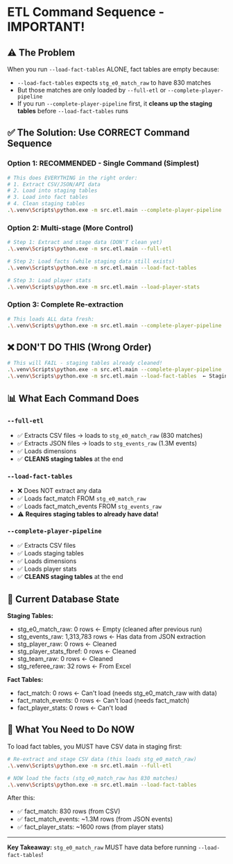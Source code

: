# ETL Command Sequence - IMPORTANT!

## ⚠️ The Problem
When you run `--load-fact-tables` ALONE, fact tables are empty because:
- `--load-fact-tables` expects `stg_e0_match_raw` to have 830 matches
- But those matches are only loaded by `--full-etl` or `--complete-player-pipeline`
- If you run `--complete-player-pipeline` first, it **cleans up the staging tables** before `--load-fact-tables` runs

## ✅ The Solution: Use CORRECT Command Sequence

### Option 1: RECOMMENDED - Single Command (Simplest)
```bash
# This does EVERYTHING in the right order:
# 1. Extract CSV/JSON/API data
# 2. Load into staging tables
# 3. Load into fact tables
# 4. Clean staging tables
.\.venv\Scripts\python.exe -m src.etl.main --complete-player-pipeline
```

### Option 2: Multi-stage (More Control)
```bash
# Step 1: Extract and stage data (DON'T clean yet)
.\.venv\Scripts\python.exe -m src.etl.main --full-etl

# Step 2: Load facts (while staging data still exists)
.\.venv\Scripts\python.exe -m src.etl.main --load-fact-tables

# Step 3: Load player stats
.\.venv\Scripts\python.exe -m src.etl.main --load-player-stats
```

### Option 3: Complete Re-extraction
```bash
# This loads ALL data fresh:
.\.venv\Scripts\python.exe -m src.etl.main --complete-player-pipeline
```

## ❌ DON'T DO THIS (Wrong Order)
```bash
# This will FAIL - staging tables already cleaned!
.\.venv\Scripts\python.exe -m src.etl.main --complete-player-pipeline
.\.venv\Scripts\python.exe -m src.etl.main --load-fact-tables  ← Staging empty now!
```

## 📊 What Each Command Does

### `--full-etl`
- ✅ Extracts CSV files → loads to `stg_e0_match_raw` (830 matches)
- ✅ Extracts JSON files → loads to `stg_events_raw` (1.3M events)
- ✅ Loads dimensions
- ✅ **CLEANS staging tables** at the end

### `--load-fact-tables`
- ❌ Does NOT extract any data
- ✅ Loads fact_match FROM `stg_e0_match_raw`
- ✅ Loads fact_match_events FROM `stg_events_raw`
- ⚠️ **Requires staging tables to already have data!**

### `--complete-player-pipeline`
- ✅ Extracts CSV files
- ✅ Loads staging tables
- ✅ Loads dimensions
- ✅ Loads player stats
- ✅ **CLEANS staging tables** at the end

## 🎯 Current Database State

**Staging Tables:**
- stg_e0_match_raw: 0 rows ← Empty (cleaned after previous run)
- stg_events_raw: 1,313,783 rows ← Has data from JSON extraction
- stg_player_raw: 0 rows ← Cleaned
- stg_player_stats_fbref: 0 rows ← Cleaned
- stg_team_raw: 0 rows ← Cleaned
- stg_referee_raw: 32 rows ← From Excel

**Fact Tables:**
- fact_match: 0 rows ← Can't load (needs stg_e0_match_raw with data)
- fact_match_events: 0 rows ← Can't load (needs fact_match)
- fact_player_stats: 0 rows ← Can't load

## 🔄 What You Need to Do NOW

To load fact tables, you MUST have CSV data in staging first:

```bash
# Re-extract and stage CSV data (this loads stg_e0_match_raw)
.\.venv\Scripts\python.exe -m src.etl.main --full-etl

# NOW load the facts (stg_e0_match_raw has 830 matches)
.\.venv\Scripts\python.exe -m src.etl.main --load-fact-tables
```

After this:
- ✅ fact_match: 830 rows (from CSV)
- ✅ fact_match_events: ~1.3M rows (from JSON events)
- ✅ fact_player_stats: ~1600 rows (from player stats)

---

**Key Takeaway:** `stg_e0_match_raw` MUST have data before running `--load-fact-tables`!
